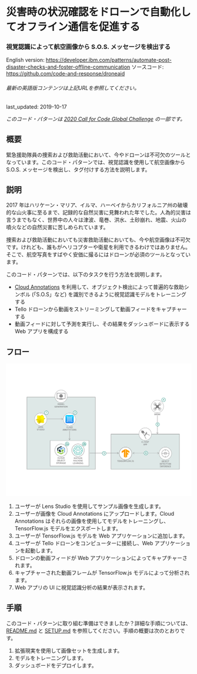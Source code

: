 # 災害時の状況確認をドローンで自動化してオフライン通信を促進する

### 視覚認識によって航空画像から S.O.S. メッセージを検出する

English version: https://developer.ibm.com/patterns/automate-post-disaster-checks-and-foster-offline-communication
ソースコード: https://github.com/code-and-response/droneaid

###### 最新の英語版コンテンツは上記URLを参照してください。
last_updated: 2019-10-17

 _このコード・パターンは [2020 Call for Code Global Challenge](https://developer.ibm.com/jp/callforcode/) の一部です。_

## 概要

緊急援助隊員の捜索および救助活動において、今やドローンは不可欠のツールとなっています。このコード・パターンでは、視覚認識を使用して航空画像から S.O.S. メッセージを検出し、タグ付けする方法を説明します。

## 説明

2017 年はハリケーン・マリア、イルマ、ハーベイからカリフォルニア州の破壊的な山火事に至るまで、記録的な自然災害に見舞われた年でした。人為的災害は言うまでもなく、世界中の人々は津波、竜巻、洪水、土砂崩れ、地震、火山の噴火などの自然災害に苦しめられています。

捜索および救助活動においても災害救助活動においても、今や航空画像は不可欠です。けれども、誰もがヘリコプターや衛星を利用できるわけではありません。そこで、航空写真をすばやく安価に撮るにはドローンが必須のツールとなっています。

このコード・パターンでは、以下のタスクを行う方法を説明します。

* [Cloud Annotations](https://cloud.annotations.ai/) を利用して、オブジェクト検出によって普遍的な救助シンボル (「S.O.S」など) を識別できるように視覚認識モデルをトレーニングする
* Tello ドローンから動画をストリーミングして動画フィードをキャプチャーする
* 動画フィードに対して予測を実行し、その結果をダッシュボードに表示する Web アプリを構成する

## フロー

![災害後視覚認識アーキテクチャーのフロー図](./images/post-disaster-visual-recognition-3.png)

1. ユーザーが Lens Studio を使用してサンプル画像を生成します。
2. ユーザーが画像を Cloud Annotations にアップロードします。Cloud Annotations はそれらの画像を使用してモデルをトレーニングし、TensorFlow.js モデルをエクスポートします。
3. ユーザーが TensorFlow.js モデルを Web アプリケーションに追加します。
4. ユーザーが Tello ドローンをコンピューターに接続し、Web アプリケーションを起動します。
5. ドローンの動画フィードが Web アプリケーションによってキャプチャーされます。
6. キャプチャーされた動画フレームが TensorFlow.js モデルによって分析されます。
7. Web アプリの UI に視覚認識分析の結果が表示されます。

## 手順

このコード・パターンに取り組む準備はできましたか？詳細な手順については、[README.md](https://github.com/Code-and-Response/DroneAid/blob/master/README.md) と [SETUP.md](https://github.com/Code-and-Response/DroneAid/blob/master/SETUP.md) を参照してください。手順の概要は次のとおりです。

1. 拡張現実を使用して画像セットを生成します。
2. モデルをトレーニングします。
3. ダッシュボードをデプロイします。
